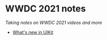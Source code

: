 # WWDC 2021 notes

*Taking notes on WWDC 2021 videos and more*

- [What's new in UIKit](/10059_whats_new_in_uikit.md)

